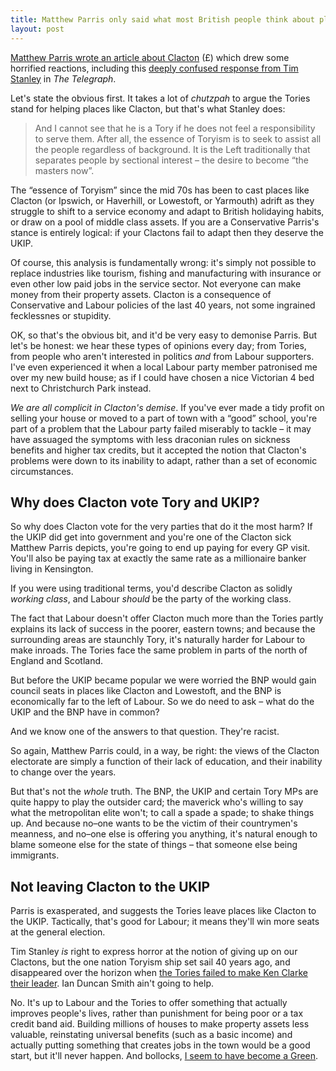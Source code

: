 ```yaml
---
title: Matthew Parris only said what most British people think about places like Clacton
layout: post
---
```


<a href="http://www.thetimes.co.uk/tto/opinion/columnists/article4198515.ece">Matthew Parris wrote an article about Clacton</a> (&pound;) which drew some horrified reactions, including this <a href="http://blogs.telegraph.co.uk/news/timstanley/100285407/dear-matthew-parris-if-the-tories-abandon-the-working-class-to-ukip-they-will-deserve-to-lose-2015/">deeply confused response from Tim Stanley</a> in <cite>The Telegraph</cite>.

Let's state the obvious first. It takes a lot of <i>chutzpah</i> to argue the Tories stand for helping places like Clacton, but that's what Stanley does:

> And I cannot see that he is a Tory if he does not feel a responsibility to serve them. After all, the essence of Toryism is to seek to assist all the people regardless of background. It is the Left traditionally that separates people by sectional interest &#8211; the desire to become &#8220;the masters now&#8221;.

The &#8220;essence of Toryism&#8221; since the mid 70s has been to cast places like Clacton (or Ipswich, or Haverhill, or Lowestoft, or Yarmouth) adrift as they struggle to shift to a service economy and adapt to British holidaying habits, or draw on a pool of middle class assets. If you are a Conservative Parris's stance is entirely logical: if your Clactons fail to adapt then they deserve the UKIP.

Of course, this analysis is fundamentally wrong: it's simply not possible to replace industries like tourism, fishing and manufacturing with insurance or even other low paid jobs in the service sector. Not everyone can make money from their property assets. Clacton is a consequence of Conservative and Labour policies of the last 40 years, not some ingrained fecklessnes or stupidity.

OK, so that's the obvious bit, and it'd be very easy to demonise Parris. But let's be honest: we hear these types of opinions every day; from Tories, from people who aren't interested in politics _and_ from Labour supporters. I've even experienced it when a local Labour party member patronised me over my new build house; as if I could have chosen a nice Victorian 4 bed next to Christchurch Park instead.

_We are all complicit in Clacton's demise_. If you've ever made a tidy profit on selling your house or moved to a part of town with a &#8220;good&#8221; school, you're part of a problem that the Labour party failed miserably to tackle &#8211; it may have assuaged the symptoms with less draconian rules on sickness benefits and higher tax credits, but it accepted the notion that Clacton's problems were down to its inability to adapt, rather than a set of economic circumstances.

## Why does Clacton vote Tory and UKIP?

So why does Clacton vote for the very parties that do it the most harm? If the UKIP did get into government and you're one of the Clacton sick Matthew Parris depicts, you're going to end up paying for every GP visit. You'll also be paying tax at exactly the same rate as a millionaire banker living in Kensington.

If you were using traditional terms, you'd describe Clacton as solidly <i>working class</i>, and Labour _should_ be the party of the working class.

The fact that Labour doesn't offer Clacton much more than the Tories partly explains its lack of success in the poorer, eastern towns; and because the surrounding areas are staunchly Tory, it's naturally harder for Labour to make inroads. The Tories face the same problem in parts of the north of England and Scotland.

But before the UKIP became popular we were worried the BNP would gain council seats in places like Clacton and Lowestoft, and the BNP is economically far to the left of Labour. So we do need to ask &#8211; what do the UKIP and the BNP have in common?

And we know one of the answers to that question. They're racist.

So again, Matthew Parris could, in a way, be right: the views of the Clacton electorate are simply a function of their lack of education, and their inability to change over the years.

But that's not the *whole* truth. The BNP, the UKIP and certain Tory MPs are quite happy to play the outsider card; the maverick who's willing to say what the metropolitan elite won't; to call a spade a spade; to shake things up. And because no&#8211;one wants to be the victim of their countrymen's meanness, and no&#8211;one else is offering you anything, it's natural enough to blame someone else for the state of things &#8211; that someone else being immigrants.

## Not leaving Clacton to the UKIP

Parris is exasperated, and suggests the Tories leave places like Clacton to the UKIP. Tactically, that's good for Labour; it means they'll win more seats at the general election.

Tim Stanley _is_ right to express horror at the notion of giving up on our Clactons, but the one nation Toryism ship set sail 40 years ago, and disappeared over the horizon when <a href="http://www.theguardian.com/politics/2014/jul/19/kenneth-clarke-views-no-10">the Tories failed to make Ken Clarke their leader</a>. Ian Duncan Smith ain't going to help.

No. It's up to Labour and the Tories to offer something that actually improves people's lives, rather than punishment for being poor or a tax credit band aid. Building millions of houses to make property assets less valuable, reinstating universal benefits (such as a basic income) and actually putting something that creates jobs in the town would be a good start, but it'll never happen. And bollocks, <a href="http://www.worldfinance.com/videos/unconditional-basic-income-green-partys-natalie-bennett-debates-its-merits-with-david-orrell-video">I seem to have become a Green</a>.
 









